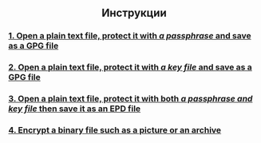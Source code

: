 <style type="text/css">
h2
{
    text-align: center;
}
</style>
## Инструкции

### [1. Open a plain text file, protect it with *a passphrase* and save as a GPG file](open_plain_text_protect_with_passphrase/passphrase_protection.htm)

### [2. Open a plain text file, protect it with *a key file* and save as a GPG file](open_plain_text_protect_with_key_file/key_file_protection.htm)

### [3. Open a plain text file, protect it with both *a passphrase and key file* then save it as an EPD file](open_plain_text_protect_with_key_and_passphrase/double_protection.htm)

### [4. Encrypt a binary file such as a picture or an archive](encrypt_binary_file/binary_file.htm)